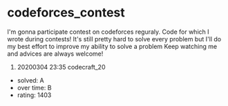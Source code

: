 # codeforces_contest
I'm gonna participate contest on codeforces reguraly. Code for which I wrote during contests!
It's still pretty hard to solve every problem but I'll do my best effort to improve my ability to solve a problem
Keep watching me and advices are always welcome!

1. 20200304 23:35 codecraft_20 
- solved: A
- over time: B
- rating: 1403
